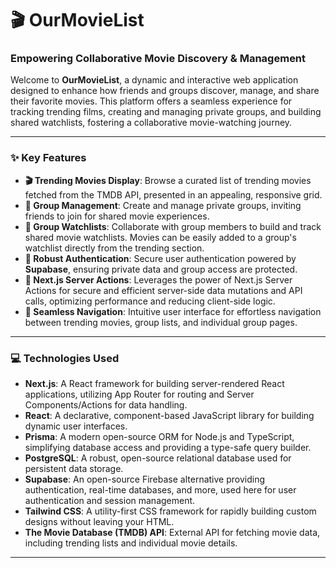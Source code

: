 # 🎬 OurMovieList 

### Empowering Collaborative Movie Discovery & Management

Welcome to **OurMovieList**, a dynamic and interactive web application designed to enhance how friends and groups discover, manage, and share their favorite movies. This platform offers a seamless experience for tracking trending films, creating and managing private groups, and building shared watchlists, fostering a collaborative movie-watching journey.

---

### ✨ Key Features

*   **🎬 Trending Movies Display**: Browse a curated list of trending movies fetched from the TMDB API, presented in an appealing, responsive grid.
*   **👥 Group Management**: Create and manage private groups, inviting friends to join for shared movie experiences.
*   **🤝 Group Watchlists**: Collaborate with group members to build and track shared movie watchlists. Movies can be easily added to a group's watchlist directly from the trending section.
*   **🔐 Robust Authentication**: Secure user authentication powered by **Supabase**, ensuring private data and group access are protected.
*   **🚀 Next.js Server Actions**: Leverages the power of Next.js Server Actions for secure and efficient server-side data mutations and API calls, optimizing performance and reducing client-side logic.
*   **🔗 Seamless Navigation**: Intuitive user interface for effortless navigation between trending movies, group lists, and individual group pages.

---

### 💻 Technologies Used

*   **Next.js**: A React framework for building server-rendered React applications, utilizing App Router for routing and Server Components/Actions for data handling.
*   **React**: A declarative, component-based JavaScript library for building dynamic user interfaces.
*   **Prisma**: A modern open-source ORM for Node.js and TypeScript, simplifying database access and providing a type-safe query builder.
*   **PostgreSQL**: A robust, open-source relational database used for persistent data storage.
*   **Supabase**: An open-source Firebase alternative providing authentication, real-time databases, and more, used here for user authentication and session management.
*   **Tailwind CSS**: A utility-first CSS framework for rapidly building custom designs without leaving your HTML.
*   **The Movie Database (TMDB) API**: External API for fetching movie data, including trending lists and individual movie details.

---
